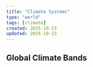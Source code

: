 ```yaml
---
title: "Climate Systems"
type: "world"
tags: [climate]
created: 2025-10-23
updated: 2025-10-23
---
```

## Global Climate Bands
